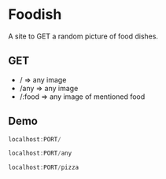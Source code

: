 # Foodish

A site to GET a random picture of food dishes.

## GET

  - / => any image
  - /any => any image
  - /:food => any image of mentioned food


## Demo

```js
localhost:PORT/

localhost:PORT/any

localhost:PORT/pizza
```
